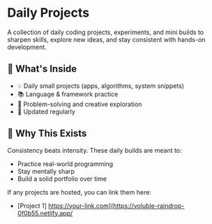 # Daily Projects

A collection of daily coding projects, experiments, and mini builds to sharpen skills, explore new ideas, and stay consistent with hands-on development.

## 🚀 What's Inside

- 💡 Daily small projects (apps, algorithms, system snippets)
- 📚 Language & framework practice
- 🧠 Problem-solving and creative exploration
- 🔁 Updated regularly

## 📅 Why This Exists

Consistency beats intensity. These daily builds are meant to:
- Practice real-world programming
- Stay mentally sharp
- Build a solid portfolio over time


If any projects are hosted, you can link them here:

- [Project 1] https://your-link.com](https://voluble-raindrop-0f0b55.netlify.app/
